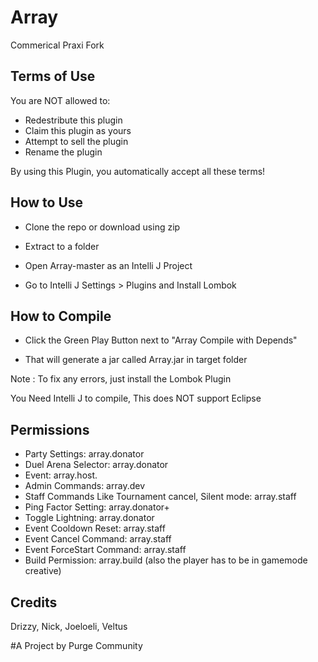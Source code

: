 # Array

Commerical Praxi Fork

## Terms of Use

You are NOT allowed to:

- Redestribute this plugin
- Claim this plugin as yours
- Attempt to sell the plugin
- Rename the plugin

 By using this Plugin, you automatically accept all these terms!

## How to Use

- Clone the repo or download using zip

- Extract to a folder

- Open Array-master as an Intelli J Project

- Go to Intelli J Settings > Plugins and Install Lombok

## How to Compile

- Click the Green Play Button next to "Array Compile with Depends"

- That will generate a jar called Array.jar in target folder

Note : To fix any errors, just install the Lombok Plugin

You Need Intelli J to compile, This does NOT support Eclipse

## Permissions

- Party Settings: array.donator
- Duel Arena Selector: array.donator
- Event: array.host.<event>
- Admin Commands: array.dev
- Staff Commands Like Tournament cancel, Silent mode: array.staff
- Ping Factor Setting: array.donator+
- Toggle Lightning: array.donator
- Event Cooldown Reset: array.staff
- Event Cancel Command: array.staff
- Event ForceStart Command: array.staff
- Build Permission: array.build (also the player has to be in gamemode creative)

## Credits

Drizzy, Nick, Joeloeli, Veltus


#A Project by Purge Community

